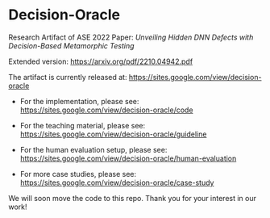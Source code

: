 # Decision-Oracle
Research Artifact of ASE 2022 Paper: *Unveiling Hidden DNN Defects with Decision-Based Metamorphic Testing*

Extended version: https://arxiv.org/pdf/2210.04942.pdf

The artifact is currently released at: https://sites.google.com/view/decision-oracle

- For the implementation, please see: https://sites.google.com/view/decision-oracle/code

- For the teaching material, please see: https://sites.google.com/view/decision-oracle/guideline

- For the human evaluation setup, please see: https://sites.google.com/view/decision-oracle/human-evaluation

- For more case studies, please see: https://sites.google.com/view/decision-oracle/case-study

We will soon move the code to this repo.
Thank you for your interest in our work!
